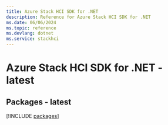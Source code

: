 ```yaml
---
title: Azure Stack HCI SDK for .NET
description: Reference for Azure Stack HCI SDK for .NET
ms.date: 06/06/2024
ms.topic: reference
ms.devlang: dotnet
ms.service: stackhci
---
```

# Azure Stack HCI SDK for .NET - latest
## Packages - latest
[!INCLUDE [packages](stack-hci-index.md)]